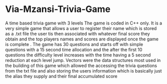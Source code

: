 # Via-Mzansi-Trivia-Game
A time based trivia game with 3 levels 
The game is coded in C++ only. 
It is a very simple game that allows a user to register their name which is stored as a .txt file the user tis then associated with whatever final  score they obtain and the  top players names and scores are displayed once the game is complete .
The game has 30 questions and starts off with simple questions with a 15 second time allocation and the after the first 10 questions the difficulty level increases with the time having a 5 second reduction at each level jump.
Vectors were the data structures most used in the building of this game which allowed the accessing the trivia questions from the txt file and also storing the users information which is basically just the alias they supply and their final accumulated score 

